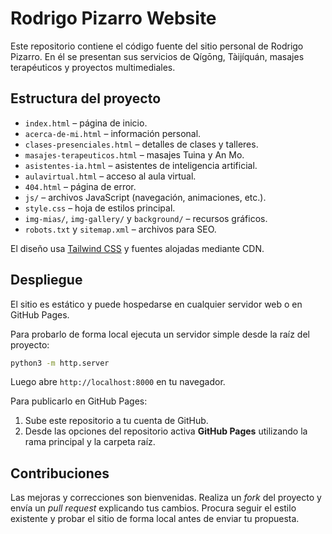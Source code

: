 # Rodrigo Pizarro Website

Este repositorio contiene el código fuente del sitio personal de Rodrigo Pizarro. En él se presentan sus servicios de Qígōng, Tàijíquán, masajes terapéuticos y proyectos multimediales.

## Estructura del proyecto

- `index.html` – página de inicio.
- `acerca-de-mi.html` – información personal.
- `clases-presenciales.html` – detalles de clases y talleres.
- `masajes-terapeuticos.html` – masajes Tuina y An Mo.
- `asistentes-ia.html` – asistentes de inteligencia artificial.
- `aulavirtual.html` – acceso al aula virtual.
- `404.html` – página de error.
- `js/` – archivos JavaScript (navegación, animaciones, etc.).
- `style.css` – hoja de estilos principal.
- `img-mias/`, `img-gallery/` y `background/` – recursos gráficos.
- `robots.txt` y `sitemap.xml` – archivos para SEO.

El diseño usa [Tailwind CSS](https://tailwindcss.com/) y fuentes alojadas mediante CDN.

## Despliegue

El sitio es estático y puede hospedarse en cualquier servidor web o en GitHub Pages.

Para probarlo de forma local ejecuta un servidor simple desde la raíz del proyecto:

```bash
python3 -m http.server
```

Luego abre `http://localhost:8000` en tu navegador.

Para publicarlo en GitHub Pages:

1. Sube este repositorio a tu cuenta de GitHub.
2. Desde las opciones del repositorio activa **GitHub Pages** utilizando la rama principal y la carpeta raíz.

## Contribuciones

Las mejoras y correcciones son bienvenidas. Realiza un *fork* del proyecto y envía un _pull request_ explicando tus cambios. Procura seguir el estilo existente y probar el sitio de forma local antes de enviar tu propuesta.
